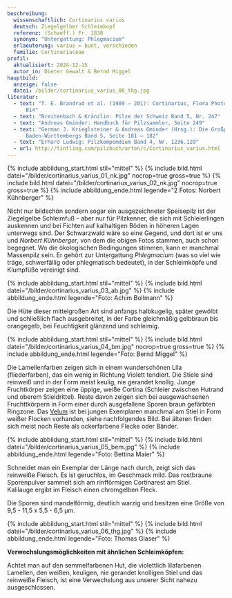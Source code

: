 ```yaml
---
beschreibung:
  wissenschaftlich: Cortinarius varius
  deutsch: Ziegelgelber Schleimkopf
  referenz: (Schaeff.) Fr. 1838
  synonym: "Untergattung: Phlegmacium"
  erlaeuterung: varius = bunt, verschieden
  familie: Cortinariaceae
profil:
  aktualisiert: 2024-12-15
  autor_in: Dieter Gewalt & Bernd Miggel
hauptbild:
  anzeige: false
  datei: /bilder/cortinarius_varius_06_thg.jpg
literatur:
  - text: "T. E. Brandrud et al. (1989 – 201): Cortinarius, Flora Photographica, Nr.
      B14"
  - text: "Breitenbach & Kränzlin: Pilze der Schweiz Band 5, Nr. 247"
  - text: "Andreas Gminder: Handbuch für Pilzsammler, Seite 249"
  - text: "German J. Krieglsteiner & Andreas Gminder (Hrsg.): Die Großpilze
      Baden-Württembergs Band 5, Seite 181 – 182"
  - text: "Erhard Ludwig: Pilzkompemdium Band 4, Nr. 1236.129"
  - url: http://tintling.com/pilzbuch/arten/c/Cortinarius_varius.html
---
```

{% include abbildung_start.html stil="mittel" %}
{% include bild.html datei="/bilder/cortinarius_varius_01_nk.jpg" nocrop=true gross=true %}
{% include bild.html datei="/bilder/cortinarius_varius_02_nk.jpg" nocrop=true gross=true %}
{% include abbildung_ende.html legende="2 Fotos: Norbert Kühnberger" %}

Nicht nur bildschön sondern sogar ein ausgezeichneter Speisepilz ist der Ziegelgelbe Schleimfuß – aber nur für Pilzkenner, die sich mit Schleierlingen auskennen und bei Fichten auf kalhaltigen Böden in höheren Lagen unterwegs sind. Der Schwarzwald wäre so eine Gegend, und dort ist er uns und *Norbert Kühnberger*, von dem die obigen Fotos stammen, auch schon begegnet. Wo die ökologischen Bedingungen stimmen, kann er manchmal Massenpilz sein. Er gehört zur Untergattung *Phlegmacium* (was so viel wie träge, schwerfällig oder phlegmatisch bedeutet), in der Schleimköpfe und Klumpfüße vereinigt sind.

{% include abbildung_start.html stil="mittel" %}
{% include bild.html datei="/bilder/cortinarius_varius_03_ab.jpg" %}
{% include abbildung_ende.html legende="Foto: Achim Bollmann" %}

Die Hüte dieser mittelgroßen Art sind anfangs halbkugelig, später gewölbt und schließlich flach ausgebreitet, in der Farbe gleichmäßig gelbbraun bis orangegelb, bei Feuchtigkeit glänzend und schleimig.

{% include abbildung_start.html stil="mittel" %}
{% include bild.html datei="/bilder/cortinarius_varius_04_bm.jpg" nocrop=true gross=true %}
{% include abbildung_ende.html legende="Foto: Bernd Miggel" %}

Die Lamellenfarben zeigen sich in einem wunderschönen Lila (fliederfarben), das ein wenig in Richtung Violett tendiert. Die Stiele sind reinweiß und in der Form meist keulig, nie gerandet knollig. Junge Fruchtkörper zeigen eine üppige, weiße Cortina (Schleier zwischen Hutrand und oberem Stieldrittel). Reste davon zeigen sich bei ausgewachsenen Fruchttkörpern in Form einer durch ausgefallene Sporen braun gefärbten Ringzone. Das [Velum](Velum "Glossar") ist bei jungen Exemplaren manchmal am Stiel in Form weißer Flocken vorhanden, siehe nachfolgendes Bild. Bei älteren finden sich meist noch Reste als ockerfarbene Flecke oder Bänder.

{% include abbildung_start.html stil="mittel" %}
{% include bild.html datei="/bilder/cortinarius_varius_05_bem.jpg" %}
{% include abbildung_ende.html legende="Foto: Bettina Maier" %}

Schneidet man ein Exemplar der Länge nach durch, zeigt sich das reinweiße Fleisch. Es ist geruchlos, im Geschmack mild. Das rostbraune Sporenpulver sammelt sich am rinfförmigen Cortinarest am Stiel.\
Kalilauge ergibt im Fleisch einen chromgelben Fleck.

Die Sporen sind mandelförmig, deutlich warzig und besitzen eine Größe von 9,5 - 11,5 x 5,5 - 6,5 µm.

{% include abbildung_start.html stil="mittel" %}
{% include bild.html datei="/bilder/cortinarius_varius_06_thg.jpg" %}
{% include abbildung_ende.html legende="Foto: Thomas Glaser" %}

**Verwechslungsmöglichkeiten mit ähnlichen Schleimköpfen:**

Achtet man auf den semmelfarbenen Hut, die violettlich lilafarbenen Lamellen, den weißen, keuligen, nie gerandet knolligen Stiel und das reinweiße Fleisch, ist eine Verwechslung aus unserer Sicht nahezu ausgeschlossen.